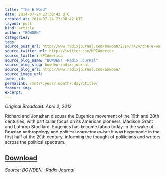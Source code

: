 ```yaml
---
title: "The E Word"
date: 2014-07-24 23:38:42 UTC
created_at: 2014-07-24 23:38:42 UTC
layout: post
kind: article
author: "BOWDEN"
categories: 
tags: 
source_post_url: http://www.radixjournal.com/bowden/2014/7/24/the-e-word
source_twitter_url: http://twitter.com/NPIAmerica
source_twitter: NPIAmerica
source_blog_name: "BOWDEN! -Radix Journal"
source_blog_slug: bowden-radix-journal
source_blog_url: http://www.radixjournal.com/bowden/
source_image_url: 
tweet_id:
permalink: /mntr/:year/:month/:day/:title/
feature-img: 
excerpt:
---
```

<p><em>Original Broadcast: April 2, 2012</em></p>

<p>Richard and Jonathan discuss the Eugenics movement of the 19th and 20th centuries, with particular focus on its American pioneers, Madison Grant and Lothrop Stoddard. Eugenics has become taboo today–in the wake of Boasian anthropology and political correctness–but it was hegemonic in the first half of the 20th century, informing the thought of politicians and writers across the political spectrum.</p>



<h2><a href="https://soundcloud.com/radixjournal/the-e-word">Download</a></h2><div class="">
    <i>Source: <a href="http://www.radixjournal.com/bowden/">BOWDEN! -Radix Journal</a></i>
</div>
